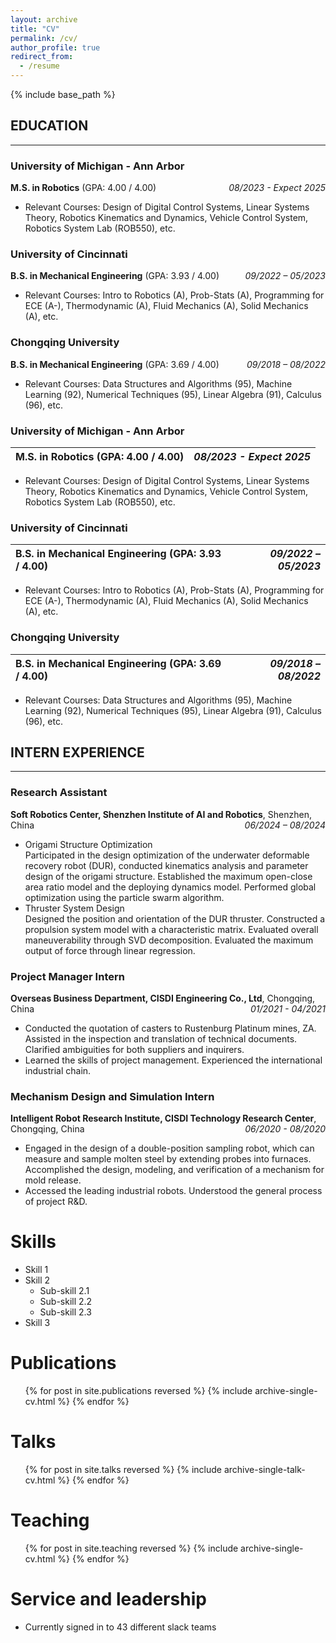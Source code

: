 ```yaml
---
layout: archive
title: "CV"
permalink: /cv/
author_profile: true
redirect_from:
  - /resume
---
```


{% include base_path %}

## EDUCATION
___
### University of Michigan - Ann Arbor
**M.S. in Robotics** (GPA: 4.00 / 4.00) <span style="float: right;">*08/2023 - Expect 2025*</span>
  * Relevant Courses: Design of Digital Control Systems, Linear Systems Theory, Robotics Kinematics and Dynamics, Vehicle Control System, Robotics System Lab (ROB550), etc.
### University of Cincinnati
**B.S. in Mechanical Engineering** (GPA: 3.93 / 4.00) <span style="float: right;">*09/2022 – 05/2023*</span>
  * Relevant Courses: Intro to Robotics (A), Prob-Stats (A), Programming for ECE (A-), Thermodynamic (A), Fluid Mechanics (A), Solid Mechanics (A), etc.
### Chongqing University
**B.S. in Mechanical Engineering** (GPA: 3.69 / 4.00) <span style="float: right;">*09/2018 – 08/2022*</span>
  * Relevant Courses: Data Structures and Algorithms (95), Machine Learning (92), Numerical Techniques (95), Linear Algebra (91), Calculus (96), etc.

### University of Michigan - Ann Arbor
**M.S. in Robotics** (GPA: 4.00 / 4.00) | <span style="float: right;">*08/2023 - Expect 2025*</span>
:-------------------------------------- | ------------------------------------:
  * Relevant Courses: Design of Digital Control Systems, Linear Systems Theory, Robotics Kinematics and Dynamics, Vehicle Control System, Robotics System Lab (ROB550), etc.

### University of Cincinnati
**B.S. in Mechanical Engineering** (GPA: 3.93 / 4.00) | <span style="float: right;">*09/2022 – 05/2023*</span>
:-------------------------------------- | ------------------------------------:
  * Relevant Courses: Intro to Robotics (A), Prob-Stats (A), Programming for ECE (A-), Thermodynamic (A), Fluid Mechanics (A), Solid Mechanics (A), etc.

### Chongqing University
**B.S. in Mechanical Engineering** (GPA: 3.69 / 4.00) | <span style="float: right;">*09/2018 – 08/2022*</span>
:-------------------------------------- | ------------------------------------:
  * Relevant Courses: Data Structures and Algorithms (95), Machine Learning (92), Numerical Techniques (95), Linear Algebra (91), Calculus (96), etc.


## INTERN EXPERIENCE
___
### Research Assistant
**Soft Robotics Center, Shenzhen Institute of AI and Robotics**, Shenzhen, China <span style="float: right;">*06/2024 – 08/2024*</span>
  * Origami Structure Optimization\
Participated in the design optimization of the underwater deformable recovery robot (DUR), conducted kinematics analysis and parameter design of the origami structure. Established the maximum open-close area ratio model and the deploying dynamics model. Performed global optimization using the particle swarm algorithm.
  * Thruster System Design\
Designed the position and orientation of the DUR thruster. Constructed a propulsion system model with a characteristic matrix. Evaluated overall maneuverability through SVD decomposition. Evaluated the maximum output of force through linear regression.

### Project Manager Intern
**Overseas Business Department, CISDI Engineering Co., Ltd**, Chongqing, China <span style="float: right;">*01/2021 - 04/2021*</span>
  * Conducted the quotation of casters to Rustenburg Platinum mines, ZA. Assisted in the inspection and translation of technical documents. Clarified ambiguities for both suppliers and inquirers.
  * Learned the skills of project management. Experienced the international industrial chain.

### Mechanism Design and Simulation Intern
**Intelligent Robot Research Institute, CISDI Technology Research Center**, Chongqing, China <span style="float: right;">*06/2020 - 08/2020*</span>
  * Engaged in the design of a double-position sampling robot, which can measure and sample molten steel by extending probes into furnaces. Accomplished the design, modeling, and verification of a mechanism for mold release.
  * Accessed the leading industrial robots. Understood the general process of project R&D.



  
Skills
======
* Skill 1
* Skill 2
  * Sub-skill 2.1
  * Sub-skill 2.2
  * Sub-skill 2.3
* Skill 3

Publications
======
  <ul>{% for post in site.publications reversed %}
    {% include archive-single-cv.html %}
  {% endfor %}</ul>
  
Talks
======
  <ul>{% for post in site.talks reversed %}
    {% include archive-single-talk-cv.html  %}
  {% endfor %}</ul>
  
Teaching
======
  <ul>{% for post in site.teaching reversed %}
    {% include archive-single-cv.html %}
  {% endfor %}</ul>
  
Service and leadership
======
* Currently signed in to 43 different slack teams
